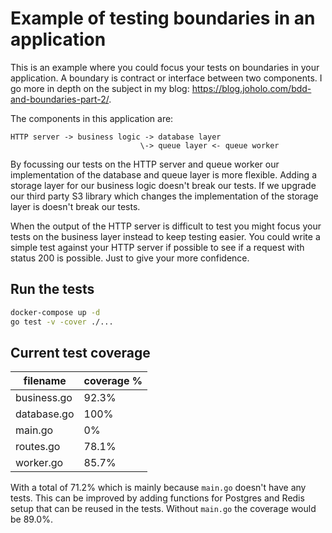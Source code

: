 # Example of testing boundaries in an application

This is an example where you could focus your tests on boundaries in your application. A boundary is contract or interface between two components. I go more in depth on the subject in my blog: https://blog.joholo.com/bdd-and-boundaries-part-2/.

The components in this application are:

```
HTTP server -> business logic -> database layer
                             \-> queue layer <- queue worker
```

By focussing our tests on the HTTP server and queue worker our implementation of the database and queue layer is more
flexible. Adding a storage layer for our business logic doesn't break our tests. If we upgrade our third party S3
library which changes the implementation of the storage layer is doesn't break our tests.

When the output of the HTTP server is difficult to test you might focus your tests on the business layer instead to keep
testing easier. You could write a simple test against your HTTP server if possible to see if a request with status 200
is possible. Just to give your more confidence.

## Run the tests

```bash
docker-compose up -d
go test -v -cover ./...
```

## Current test coverage

| filename | coverage % |
|---|---|
| business.go | 92.3% |
| database.go | 100% |
| main.go | 0% |
| routes.go | 78.1% |
| worker.go | 85.7% |

With a total of 71.2% which is mainly because `main.go` doesn't have any tests. This can be improved by adding functions
for Postgres and Redis setup that can be reused in the tests. Without `main.go` the coverage would be 89.0%.
